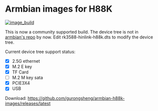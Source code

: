 # Armbian images for H88K
[![image_build](https://github.com/amazingfate/armbian-h88k-images/workflows/Build/badge.svg)](https://github.com/amazingfate/armbian-h88k-images/actions/workflows/build.yml)

This is now a community supported build. The device tree is not in [armbian's repo](https://github.com/armbian/build) by now. Edit rk3588-hinlink-h88k.dts to modify the device tree.

Current device tree support status:
 - [x] 2.5G ethernet
 - [x] M.2 E key
 - [x] TF Card
 - [ ] M.2 M key sata
 - [x] PCIE3X4
 - [x] USB

Download: https://github.com/gurongsheng/armbian-h88k-images/releases/latest
